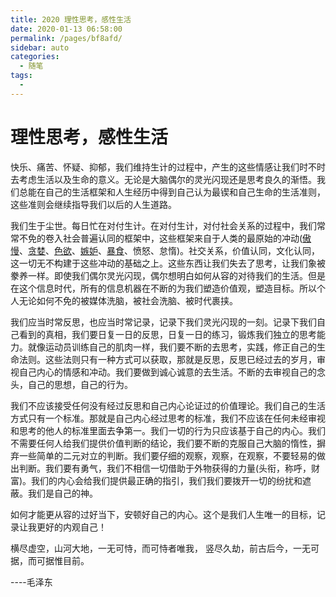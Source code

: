 ```yaml
---
title: 2020 理性思考，感性生活
date: 2020-01-13 06:58:00
permalink: /pages/bf8afd/
sidebar: auto
categories:
  - 随笔
tags:
  - 
---
```


# 理性思考，感性生活


快乐、痛苦、怀疑、抑郁，我们维持生计的过程中，产生的这些情感让我们时不时去考虑生活以及生命的意义。无论是大脑偶尔的灵光闪现还是思考良久的渐悟。我们总能在自己的生活框架和人生经历中得到自己认为最锲和自己生命的生活准则，这些准则会继续指导我们以后的人生道路。

我们生于尘世。每日忙在对付生计。在对付生计，对付社会关系的过程中，我们常常不免的卷入社会普遍认同的框架中，这些框架来自于人类的最原始的冲动([傲慢](https://zh.wikipedia.org/wiki/%E5%82%B2%E6%85%A2)、[贪婪](https://zh.wikipedia.org/wiki/%E8%B4%AA%E5%A9%AA)、[色欲](https://zh.wikipedia.org/wiki/%E8%89%B2%E6%AC%B2)、[嫉妒](https://zh.wikipedia.org/wiki/%E5%AB%89%E5%A6%92)、[暴食](https://zh.wikipedia.org/wiki/%E6%9A%B4%E9%A3%9F)、愤怒、怠惰)。社交关系，价值认同，文化认同，这一切无不构建于这些冲动的基础之上。这些东西让我们失去了思考，让我们象被豢养一样。即使我们偶尔灵光闪现，偶尔想明白如何从容的对待我们的生活。但是在这个信息时代，所有的信息机器在不断的为我们塑造价值观，塑造目标。所以个人无论如何不免的被媒体洗脑，被社会洗脑、被时代裹挟。


我们应当时常反思，也应当时常记录，记录下我们灵光闪现的一刻。记录下我们自己看到的真相，我们要日复一日的反思，日复一日的练习，锻炼我们独立的思考能力。就像运动员训练自己的肌肉一样，我们要不断的去思考，实践，修正自己的生命法则。这些法则只有一种方式可以获取，那就是反思，反思已经过去的岁月，审视自己内心的情感和冲动。我们要做到诚心诚意的去生活。不断的去审视自己的念头，自己的思想，自己的行为。


我们不应该接受任何没有经过反思和自己内心论证过的价值理论。我们自己的生活方式只有一个标准。那就是自己内心经过思考的标准，我们不应该在任何未经审视和思考的他人的标准里面去争第一。我们一切的行为只应该基于自己的内心。我们不需要任何人给我们提供价值判断的结论，我们要不断的克服自己大脑的惰性，摒弃一些简单的二元对立的判断。我们要仔细的观察，观察，在观察，不要轻易的做出判断。我们要有勇气，我们不相信一切借助于外物获得的力量(头衔，称呼，财富)。我们的内心会给我们提供最正确的指引，我们我们要拨开一切的纷扰和遮蔽。我们是自己的神。


如何才能更从容的过好当下，安顿好自己的内心。这个是我们人生唯一的目标，记录让我更好的内观自己！



横尽虚空，山河大地，一无可恃，而可恃者唯我，
竖尽久劫，前古后今，一无可据，而可据惟目前。



----毛泽东